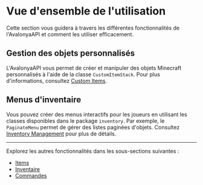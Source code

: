 # Vue d'ensemble de l'utilisation

Cette section vous guidera à travers les différentes fonctionnalités de l'AvalonyaAPI et comment les utiliser efficacement.

## Gestion des objets personnalisés

L'AvalonyaAPI vous permet de créer et manipuler des objets Minecraft personnalisés à l'aide de la classe `CustomItemStack`. Pour plus d'informations, consultez [Custom Items](custom-items.md).

## Menus d'inventaire

Vous pouvez créer des menus interactifs pour les joueurs en utilisant les classes disponibles dans le package `inventory`. Par exemple, le `PaginateMenu` permet de gérer des listes paginées d'objets. Consultez [Inventory Management](inventory-management.md) pour plus de détails.

---

Explorez les autres fonctionnalités dans les sous-sections suivantes :

- [Items](modules/items.md)
- [Inventaire](modules/inventory.md)
- [Commandes](modules/commands.md)